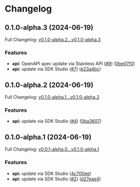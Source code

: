 # Changelog

## 0.1.0-alpha.3 (2024-06-19)

Full Changelog: [v0.1.0-alpha.2...v0.1.0-alpha.3](https://github.com/midday-ai/engine-sdk/compare/v0.1.0-alpha.2...v0.1.0-alpha.3)

### Features

* **api:** OpenAPI spec update via Stainless API ([#9](https://github.com/midday-ai/engine-sdk/issues/9)) ([0be07f0](https://github.com/midday-ai/engine-sdk/commit/0be07f0da1f6ad5091ac49f9815d40f5f4ff2f8f))
* **api:** update via SDK Studio ([#7](https://github.com/midday-ai/engine-sdk/issues/7)) ([e23a4bc](https://github.com/midday-ai/engine-sdk/commit/e23a4bc15624177e604c66e7aef99bf21aca5c20))

## 0.1.0-alpha.2 (2024-06-19)

Full Changelog: [v0.1.0-alpha.1...v0.1.0-alpha.2](https://github.com/midday-ai/engine-sdk/compare/v0.1.0-alpha.1...v0.1.0-alpha.2)

### Features

* **api:** update via SDK Studio ([#4](https://github.com/midday-ai/engine-sdk/issues/4)) ([0ba3607](https://github.com/midday-ai/engine-sdk/commit/0ba3607852c81c816e328b5d005e3c602fb51f08))

## 0.1.0-alpha.1 (2024-06-19)

Full Changelog: [v0.0.1-alpha.0...v0.1.0-alpha.1](https://github.com/midday-ai/engine-sdk/compare/v0.0.1-alpha.0...v0.1.0-alpha.1)

### Features

* **api:** update via SDK Studio ([4c700ee](https://github.com/midday-ai/engine-sdk/commit/4c700ee5d5c3658b341b55f09ed0ae5c2af2b17f))
* **api:** update via SDK Studio ([#2](https://github.com/midday-ai/engine-sdk/issues/2)) ([d27eae4](https://github.com/midday-ai/engine-sdk/commit/d27eae4f17a62fe03746c9367d4a906d85a4f9fb))
